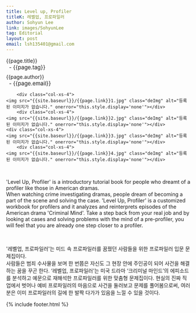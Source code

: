 ```yaml
---
title: Level up, Profiler
titleK: 레벨업, 프로파일러
author: Sohyun Lee
link: images/SohyunLee
tag: Editorial
layout: post
email: lsh135401@gmail.com
---	
```


<div class="container">

<div class="deDep">
{{page.title}}<br>
<p style="font-size:15px; margin:0px; padding:0px 0px 0px 8px; margin:0px 0px 8px 0px;">- {{page.tag}}</p>
{{page.author}}<br>
<p style="font-size:15px; margin:0px; padding:0px 0px 0px 8px;">- {{page.email}}</p>
</div>


<div class="row" class="imgcolor">
	
		<div class="col-xs-4">
	<img src="{{site.baseurl}}/{{page.link}}1.jpg" class="deImg" alt="등록된 이미지가 없습니다." onerror="this.style.display='none'"></div>
		<div class="col-xs-4">
	<img src="{{site.baseurl}}/{{page.link}}2.jpg" class="deImg" alt="등록된 이미지가 없습니다." onerror="this.style.display='none'"></div>
	<div class="col-xs-4">
	<img src="{{site.baseurl}}/{{page.link}}3.jpg" class="deImg" alt="등록된 이미지가 없습니다." onerror="this.style.display='none'"></div>
		<div class="col-xs-4">
	<img src="{{site.baseurl}}/{{page.link}}4.jpg" class="deImg" alt="등록된 이미지가 없습니다." onerror="this.style.display='none'"></div>
	
</div>
<br>

<div class="det lato">



'Level Up, Profiler' is a introductory tutorial book for people who dreamt of a profiler like those in American dramas.
<br>
When watching crime investigating dramas, people dream of becoming a part of the scene and solving the case. 'Level Up, Profiler' is a customized workbook for profilers and it analyzes and reinterprets episodes of the American drama 'Criminal Mind'. Take a step back from your real job and by looking at cases and solving problems with the mind of a pre-profiler, you will feel that you are already one step closer to a profiler.


</div>

<br>

<div class="noto">

'레벨업, 프로파일러'는 미드 속 프로파일러를 꿈꿨던 사람들을 위한 프로파일러 입문 문제집이다.
<br>
사람들은 범죄 수사물을 보며 한 번쯤은 자신도 그 현장 안에 주인공이 되어 사건을 해결하는 꿈을 꾸곤 한다. ‘레벨업, 프로파일러’는 미국 드라마 ‘크리미널 마인드’의 에피소드를 분석하고 예문으로 재해석한 프로파일러를 위한 맞춤형 문제집이다. 현실의 진짜 직업에서 벗어나 예비 프로파일러의 마음으로 사건을 둘러보고 문제를 풀어봄으로써, 여러분은 이미 프로파일러의 길에 한 발짝 다가가 있음을 느낄 수 있을 것이다.


</div>
 {% include footer.html %}
